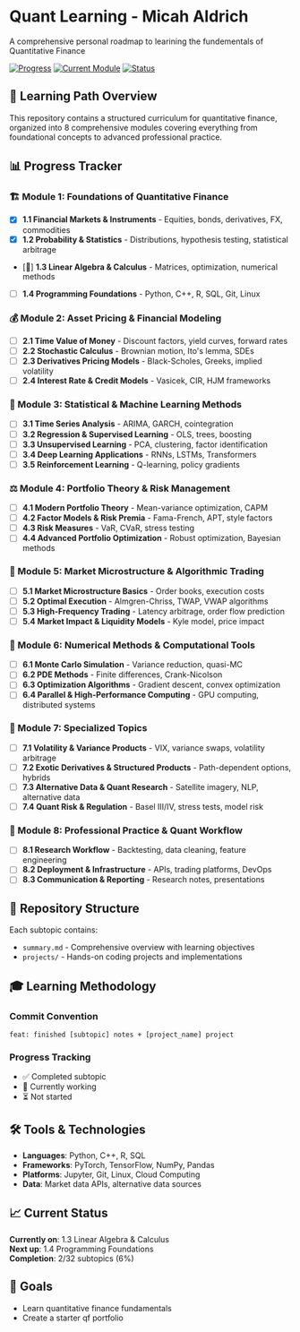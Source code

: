 # Quant Learning - Micah Aldrich

A comprehensive personal roadmap to learining the fundementals of Quantitative Finance

[![Progress](https://img.shields.io/badge/Progress-6%25-green?style=for-the-badge)](https://github.com/Micah779/Quant-Learning)
[![Current Module](https://img.shields.io/badge/Current%20Module-1.3%20Linear%20Algebra%20%26%20Calculus-blue?style=for-the-badge)](https://github.com/Micah779/Quant-Learning)
[![Status](https://img.shields.io/badge/Status-In%20Progress-yellow?style=for-the-badge)](https://github.com/Micah779/Quant-Learning)

## 🎯 Learning Path Overview

This repository contains a structured curriculum for quantitative finance, organized into 8 comprehensive modules covering everything from foundational concepts to advanced professional practice.

## 📊 Progress Tracker

### 🏗️ Module 1: Foundations of Quantitative Finance
- [x] **1.1 Financial Markets & Instruments** - Equities, bonds, derivatives, FX, commodities
- [x] **1.2 Probability & Statistics** - Distributions, hypothesis testing, statistical arbitrage
- [🔄] **1.3 Linear Algebra & Calculus** - Matrices, optimization, numerical methods
- [ ] **1.4 Programming Foundations** - Python, C++, R, SQL, Git, Linux

### 💰 Module 2: Asset Pricing & Financial Modeling
- [ ] **2.1 Time Value of Money** - Discount factors, yield curves, forward rates
- [ ] **2.2 Stochastic Calculus** - Brownian motion, Ito's lemma, SDEs
- [ ] **2.3 Derivatives Pricing Models** - Black-Scholes, Greeks, implied volatility
- [ ] **2.4 Interest Rate & Credit Models** - Vasicek, CIR, HJM frameworks

### 🤖 Module 3: Statistical & Machine Learning Methods
- [ ] **3.1 Time Series Analysis** - ARIMA, GARCH, cointegration
- [ ] **3.2 Regression & Supervised Learning** - OLS, trees, boosting
- [ ] **3.3 Unsupervised Learning** - PCA, clustering, factor identification
- [ ] **3.4 Deep Learning Applications** - RNNs, LSTMs, Transformers
- [ ] **3.5 Reinforcement Learning** - Q-learning, policy gradients

### ⚖️ Module 4: Portfolio Theory & Risk Management
- [ ] **4.1 Modern Portfolio Theory** - Mean-variance optimization, CAPM
- [ ] **4.2 Factor Models & Risk Premia** - Fama-French, APT, style factors
- [ ] **4.3 Risk Measures** - VaR, CVaR, stress testing
- [ ] **4.4 Advanced Portfolio Optimization** - Robust optimization, Bayesian methods

### 🔧 Module 5: Market Microstructure & Algorithmic Trading
- [ ] **5.1 Market Microstructure Basics** - Order books, execution costs
- [ ] **5.2 Optimal Execution** - Almgren-Chriss, TWAP, VWAP algorithms
- [ ] **5.3 High-Frequency Trading** - Latency arbitrage, order flow prediction
- [ ] **5.4 Market Impact & Liquidity Models** - Kyle model, price impact

### 🧮 Module 6: Numerical Methods & Computational Tools
- [ ] **6.1 Monte Carlo Simulation** - Variance reduction, quasi-MC
- [ ] **6.2 PDE Methods** - Finite differences, Crank-Nicolson
- [ ] **6.3 Optimization Algorithms** - Gradient descent, convex optimization
- [ ] **6.4 Parallel & High-Performance Computing** - GPU computing, distributed systems

### 🎯 Module 7: Specialized Topics
- [ ] **7.1 Volatility & Variance Products** - VIX, variance swaps, volatility arbitrage
- [ ] **7.2 Exotic Derivatives & Structured Products** - Path-dependent options, hybrids
- [ ] **7.3 Alternative Data & Quant Research** - Satellite imagery, NLP, alternative data
- [ ] **7.4 Quant Risk & Regulation** - Basel III/IV, stress tests, model risk

### 🚀 Module 8: Professional Practice & Quant Workflow
- [ ] **8.1 Research Workflow** - Backtesting, data cleaning, feature engineering
- [ ] **8.2 Deployment & Infrastructure** - APIs, trading platforms, DevOps
- [ ] **8.3 Communication & Reporting** - Research notes, presentations

## 📁 Repository Structure

Each subtopic contains:
- `summary.md` - Comprehensive overview with learning objectives
- `projects/` - Hands-on coding projects and implementations

## 🎓 Learning Methodology

### Commit Convention
```
feat: finished [subtopic] notes + [project_name] project
```

### Progress Tracking
- ✅ Completed subtopic
- 🔄 Currently working
- ⏳ Not started

## 🛠️ Tools & Technologies

- **Languages**: Python, C++, R, SQL
- **Frameworks**: PyTorch, TensorFlow, NumPy, Pandas
- **Platforms**: Jupyter, Git, Linux, Cloud Computing
- **Data**: Market data APIs, alternative data sources

## 📈 Current Status

**Currently on**: 1.3 Linear Algebra & Calculus  
**Next up**: 1.4 Programming Foundations  
**Completion**: 2/32 subtopics (6%)

## 🎯 Goals

- Learn quantitative finance fundamentals
- Create a starter qf portfolio